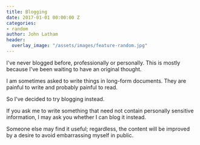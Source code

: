 ```yaml
---
title: Blogging
date: 2017-01-01 00:00:00 Z
categories:
- random
author: John Latham
header:
  overlay_image: "/assets/images/feature-random.jpg"
---
```


I've never blogged before, professionally or personally. This is mostly because I've been waiting to have an original thought.

I am sometimes asked to write things in long-form documents. They are painful to write and probably painful to read.

So I've decided to try blogging instead.

If you ask me to write something that need not contain personally sensitive information, I may ask you whether I can blog it instead.

Someone else may find it useful; regardless, the content will be improved by a desire to avoid embarrassing myself in public.